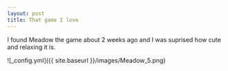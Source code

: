 ```yaml
---
layout: post
title: That game I love
---
```


I found Meadow the game about 2 weeks ago and I was suprised how cute and relaxing it is. 

![_config.yml]({{ site.baseurl }}/images/Meadow_5.png)

